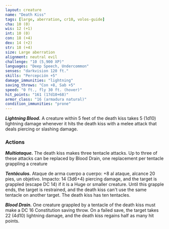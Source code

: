 ```yaml
---
layout: creature
name: "Death Kiss"
tags: [large, aberration, cr10, volos-guide]
cha: 10 (0)
wis: 12 (+1)
int: 10 (0)
con: 18 (+4)
dex: 14 (+2)
str: 18 (+4)
size: Large aberration
alignment: neutral evil
challenge: "10 (5,900 XP)"
languages: "Deep Speech, Undercommon"
senses: "darkvision 120 ft."
skills: "Percepción +5"
damage_immunities: "lightning"
saving_throws: "Con +8, Sab +5"
speed: "0 ft., fly 30 ft. (hover)"
hit_points: "161 (17d10+68)"
armor_class: "16 (armadura natural)"
condition_immunities: "prone"
---
```


***Lightning Blood.*** A creature within 5 feet of the death kiss takes 5 (1d10) lightning damage whenever it hits the death kiss with a melee attack that deals piercing or slashing damage.

### Actions

***Multiataque.*** The death kiss makes three tentacle attacks. Up to three of these attacks can be replaced by Blood Drain, one replacement per tentacle grappling a creature

***Tentáculos.*** Ataque de arma cuerpo a cuerpo: +8 al ataque, alcance 20 pies, un objetivo. Impacto: 14 (3d6+4) piercing damage, and the target is grappled (escape DC 14) if it is a Huge or smaller creature. Until this grapple ends, the target is restrained, and the death kiss can't use the same tentacle on another target. The death kiss has ten tentacles.

***Blood Drain.*** One creature grappled by a tentacle of the death kiss must make a DC 16 Constitution saving throw. On a failed save, the target takes 22 (4d10) lightning damage, and the death kiss regains half as many hit points.